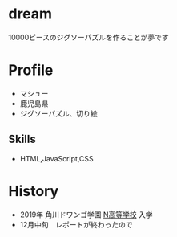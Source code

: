 # dream
10000ピースのジグソーパズルを作ることが夢です

# Profile
- マシュー
- 鹿児島県
- ジグソーパズル、切り絵
## Skills
- HTML,JavaScript,CSS

# History
- 2019年 角川ドワンゴ学園 [N高等学校](URL) 入学
- 12月中旬　レポートが終わったので


